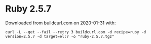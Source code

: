 # Ruby 2.5.7

Downloaded from buildcurl.com on 2020-01-31 with:

```
curl -L --get --fail --retry 3 buildcurl.com -d recipe=ruby -d version=2.5.7 -d target=el:7 -o "ruby-2.5.7.tgz"
```
